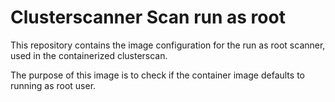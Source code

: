 # Clusterscanner Scan run as root

This repository contains the image configuration for the run as root scanner, used in the containerized clusterscan.

The purpose of this image is to check if the container image defaults to running as root user.
